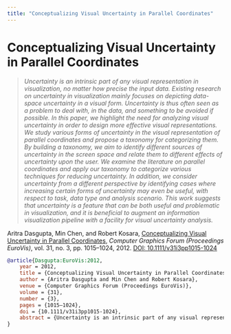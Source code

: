 ```yaml
---
title: "Conceptualizing Visual Uncertainty in Parallel Coordinates"
---
```


# Conceptualizing Visual Uncertainty in Parallel Coordinates

> _Uncertainty is an intrinsic part of any visual representation in visualization, no matter how precise the input data. Existing research on uncertainty in visualization mainly focuses on depicting data-space uncertainty in a visual form. Uncertainty is thus often seen as a problem to deal with, in the data, and something to be avoided if possible. In this paper, we highlight the need for analyzing visual uncertainty in order to design more effective visual representations. We study various forms of uncertainty in the visual representation of parallel coordinates and propose a taxonomy for categorizing them. By building a taxonomy, we aim to identify different sources of uncertainty in the screen space and relate them to different effects of uncertainty upon the user. We examine the literature on parallel coordinates and apply our taxonomy to categorize various techniques for reducing uncertainty. In addition, we consider uncertainty from a different perspective by identifying cases where increasing certain forms of uncertainty may even be useful, with respect to task, data type and analysis scenario. This work suggests that uncertainty is a feature that can be both useful and problematic in visualization, and it is beneficial to augment an information visualization pipeline with a facility for visual uncertainty analysis._

Aritra Dasgupta, Min Chen, and Robert Kosara, <a href="https://media.eagereyes.org/papers/2012/Dasgupta-EuroVis-2012.pdf" target="_blank">Conceptualizing Visual Uncertainty in Parallel Coordinates</a>, _Computer Graphics Forum (Proceedings EuroVis)_, vol. 31, no. 3, pp. 1015–1024, 2012. <a href="https://dx.doi.org/10.1111/v31i3pp1015-1024" target="_new">DOI: 10.1111/v31i3pp1015-1024</a>


```bibtex
@article{Dasgupta:EuroVis:2012,
	year = 2012,
	title = {Conceptualizing Visual Uncertainty in Parallel Coordinates},
	author = {Aritra Dasgupta and Min Chen and Robert Kosara},
	venue = {Computer Graphics Forum (Proceedings EuroVis)},
	volume = {31},
	number = {3},
	pages = {1015–1024},
	doi = {10.1111/v31i3pp1015-1024},
	abstract = {Uncertainty is an intrinsic part of any visual representation in visualization, no matter how precise the input data. Existing research on uncertainty in visualization mainly focuses on depicting data-space uncertainty in a visual form. Uncertainty is thus often seen as a problem to deal with, in the data, and something to be avoided if possible. In this paper, we highlight the need for analyzing visual uncertainty in order to design more effective visual representations. We study various forms of uncertainty in the visual representation of parallel coordinates and propose a taxonomy for categorizing them. By building a taxonomy, we aim to identify different sources of uncertainty in the screen space and relate them to different effects of uncertainty upon the user. We examine the literature on parallel coordinates and apply our taxonomy to categorize various techniques for reducing uncertainty. In addition, we consider uncertainty from a different perspective by identifying cases where increasing certain forms of uncertainty may even be useful, with respect to task, data type and analysis scenario. This work suggests that uncertainty is a feature that can be both useful and problematic in visualization, and it is beneficial to augment an information visualization pipeline with a facility for visual uncertainty analysis.},
}
```

